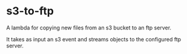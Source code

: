 # s3-to-ftp

A lambda for copying new files from an s3 bucket to an ftp server.

It takes as input an s3 event and streams objects to the configured ftp server.
